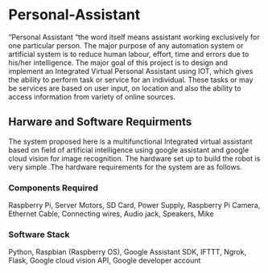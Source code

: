 # Personal-Assistant

“Personal Assistant “the word itself means assistant working exclusively for one particular person. The major purpose of any automation system or artificial system is to reduce human labour, effort, time and errors due to his/her intelligence. The major goal of this project is to design and implement an Integrated Virtual Personal Assistant using IOT, which gives the ability to perform task or service for an individual. These tasks or may be services are based on user input, on location and also the ability to access information from variety of online sources.

## Harware and Software Requirments
The system proposed here is a multifunctional Integrated virtual assistant based on field of artificial intelligence using google assistant and google cloud vision for image recognition. The hardware set up to build the robot is very simple .The hardware requirements for the system are as follows.

### Components Required
Raspberry Pi, Server Motors, SD Card, Power Supply, Raspberry Pi Camera, Ethernet Cable, Connecting wires, Audio jack, Speakers, Mike

### Software Stack
Python, Raspbian (Raspberry OS), Google Assistant SDK, IFTTT, Ngrok, Flask, Google cloud vision API, Google developer account
